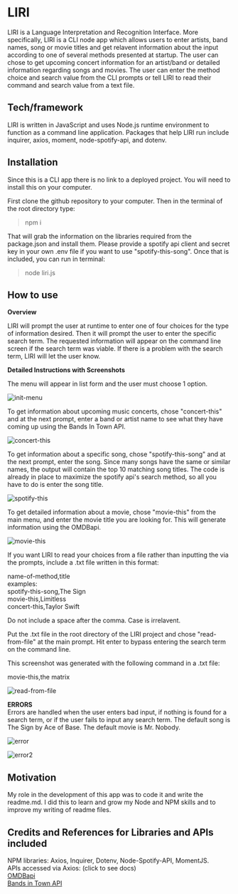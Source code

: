 # LIRI

LIRI is a Language Interpretation and Recognition Interface. More specifically, LIRI is a CLI node app which allows users to enter artists, band names, song or movie titles and get relavent information about the input according to one of several methods presented at startup. The user can chose to get upcoming concert information for an artist/band or detailed information regarding songs and movies. The user can enter the method choice and search value from the CLI prompts or tell LIRI to read their command and search value from a text file. 

## Tech/framework

LIRI is written in JavaScript and uses Node.js runtime environment to function as a command line application. Packages that help LIRI run include inquirer, axios, moment, node-spotify-api, and dotenv. 

## Installation

Since this is a CLI app there is no link to a deployed project. You will need to install this on your computer. 

First clone the github repository to your computer. Then in the terminal of the root directory type:
>npm i

That will grab the information on the libraries required from the package.json and install them. Please provide a spotify api client and secret key in your own .env file if you want to use "spotify-this-song". Once that is included, you can run in terminal: 
>node liri.js

## How to use

**Overview**

LIRI will prompt the user at runtime to enter one of four choices for the type of information desired. Then it will prompt the user to enter the specific search term. The requested information will appear on the command line screen if the search term was viable. If there is a problem with the search term, LIRI will let the user know. 

**Detailed Instructions with Screenshots**

The menu will appear in list form and the user must choose 1 option.

![init-menu](https://user-images.githubusercontent.com/23327932/71131855-c4e94400-21aa-11ea-8eff-e8e9c8df9451.png)

To get information about upcoming music concerts, chose "concert-this" and at the next prompt, enter a band or artist name to see what they have coming up using the Bands In Town API.

![concert-this](https://user-images.githubusercontent.com/23327932/71132057-55278900-21ab-11ea-8a6a-f52cc07c18b6.png)

To get information about a specific song, chose "spotify-this-song" and at the next prompt, enter the song. Since many songs have the same or similar names, the output will contain the top 10 matching song titles. The code is already in place to maximize the spotify api's search method, so all you have to do is enter the song title. 

![spotify-this](https://user-images.githubusercontent.com/23327932/71132351-09c1aa80-21ac-11ea-9510-5c6fc22d6c4c.png)

To get detailed information about a movie, chose "movie-this" from the main menu, and enter the movie title you are looking for. This will generate information using the OMDBapi. 

![movie-this](https://user-images.githubusercontent.com/23327932/71132467-64f39d00-21ac-11ea-80c6-9c9e7afca99b.png)

If you want LIRI to read your choices from a file rather than inputting the via the prompts, include a .txt file written in this format:

name-of-method,title\
examples:\
spotify-this-song,The Sign\
movie-this,Limitless\
concert-this,Taylor Swift   

Do not include a space after the comma. Case is irrelavent. 

Put the .txt file in the root directory of the LIRI project and chose "read-from-file" at the main prompt. Hit enter to bypass entering the search term on the command line. 

This screenshot was generated with the following command in a .txt file:

movie-this,the matrix

![read-from-file](https://user-images.githubusercontent.com/23327932/71132730-34f8c980-21ad-11ea-8a97-f94f72b9a8c9.png)

**ERRORS**\
Errors are handled when the user enters bad input, if nothing is found for a search term, or if the user fails to input any search term.
The default song is The Sign by Ace of Base. The default movie is Mr. Nobody. 

![error](https://user-images.githubusercontent.com/23327932/71133475-91f57f00-21af-11ea-99e4-c2c7a94df689.png)

![error2](https://user-images.githubusercontent.com/23327932/71139526-4056ef80-21c3-11ea-94c9-f13b3f2670c5.png)

## Motivation

My role in the development of this app was to code it and write the readme.md. I did this to learn and grow my Node and NPM skills and to improve my writing of readme files. 

## Credits and References for Libraries and APIs included

NPM libraries: Axios, Inquirer, Dotenv, Node-Spotify-API, MomentJS.\
APIs accessed via Axios: (click to see docs)\
[OMDBapi](http://omdbapi.com)\
[Bands in Town API](https://app.swaggerhub.com/apis-docs/Bandsintown/PublicAPI/3.0.0)

